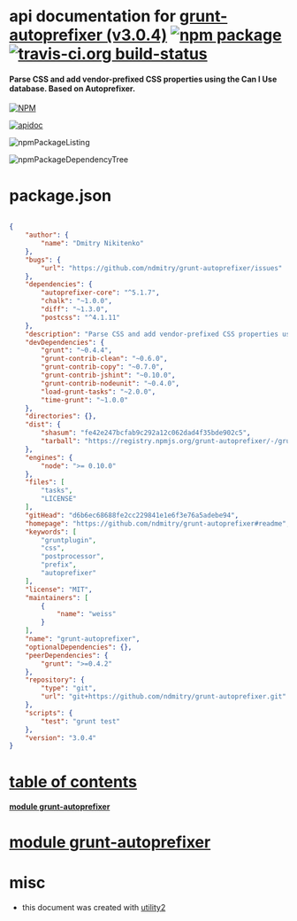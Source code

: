 # api documentation for  [grunt-autoprefixer (v3.0.4)](https://github.com/ndmitry/grunt-autoprefixer#readme)  [![npm package](https://img.shields.io/npm/v/npmdoc-grunt-autoprefixer.svg?style=flat-square)](https://www.npmjs.org/package/npmdoc-grunt-autoprefixer) [![travis-ci.org build-status](https://api.travis-ci.org/npmdoc/node-npmdoc-grunt-autoprefixer.svg)](https://travis-ci.org/npmdoc/node-npmdoc-grunt-autoprefixer)
#### Parse CSS and add vendor-prefixed CSS properties using the Can I Use database. Based on Autoprefixer.

[![NPM](https://nodei.co/npm/grunt-autoprefixer.png?downloads=true&downloadRank=true&stars=true)](https://www.npmjs.com/package/grunt-autoprefixer)

[![apidoc](https://npmdoc.github.io/node-npmdoc-grunt-autoprefixer/build/screenCapture.buildCi.browser.%252Ftmp%252Fbuild%252Fapidoc.html.png)](https://npmdoc.github.io/node-npmdoc-grunt-autoprefixer/build/apidoc.html)

![npmPackageListing](https://npmdoc.github.io/node-npmdoc-grunt-autoprefixer/build/screenCapture.npmPackageListing.svg)

![npmPackageDependencyTree](https://npmdoc.github.io/node-npmdoc-grunt-autoprefixer/build/screenCapture.npmPackageDependencyTree.svg)



# package.json

```json

{
    "author": {
        "name": "Dmitry Nikitenko"
    },
    "bugs": {
        "url": "https://github.com/ndmitry/grunt-autoprefixer/issues"
    },
    "dependencies": {
        "autoprefixer-core": "^5.1.7",
        "chalk": "~1.0.0",
        "diff": "~1.3.0",
        "postcss": "^4.1.11"
    },
    "description": "Parse CSS and add vendor-prefixed CSS properties using the Can I Use database. Based on Autoprefixer.",
    "devDependencies": {
        "grunt": "~0.4.4",
        "grunt-contrib-clean": "~0.6.0",
        "grunt-contrib-copy": "~0.7.0",
        "grunt-contrib-jshint": "~0.10.0",
        "grunt-contrib-nodeunit": "~0.4.0",
        "load-grunt-tasks": "~2.0.0",
        "time-grunt": "~1.0.0"
    },
    "directories": {},
    "dist": {
        "shasum": "fe42e247bcfab9c292a12c062dad4f35bde902c5",
        "tarball": "https://registry.npmjs.org/grunt-autoprefixer/-/grunt-autoprefixer-3.0.4.tgz"
    },
    "engines": {
        "node": ">= 0.10.0"
    },
    "files": [
        "tasks",
        "LICENSE"
    ],
    "gitHead": "d6b6ec68688fe2cc229841e1e6f3e76a5adebe94",
    "homepage": "https://github.com/ndmitry/grunt-autoprefixer#readme",
    "keywords": [
        "gruntplugin",
        "css",
        "postprocessor",
        "prefix",
        "autoprefixer"
    ],
    "license": "MIT",
    "maintainers": [
        {
            "name": "weiss"
        }
    ],
    "name": "grunt-autoprefixer",
    "optionalDependencies": {},
    "peerDependencies": {
        "grunt": ">=0.4.2"
    },
    "repository": {
        "type": "git",
        "url": "git+https://github.com/ndmitry/grunt-autoprefixer.git"
    },
    "scripts": {
        "test": "grunt test"
    },
    "version": "3.0.4"
}
```



# <a name="apidoc.tableOfContents"></a>[table of contents](#apidoc.tableOfContents)

#### [module grunt-autoprefixer](#apidoc.module.grunt-autoprefixer)



# <a name="apidoc.module.grunt-autoprefixer"></a>[module grunt-autoprefixer](#apidoc.module.grunt-autoprefixer)



# misc
- this document was created with [utility2](https://github.com/kaizhu256/node-utility2)

